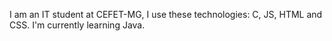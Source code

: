 I am an IT student at CEFET-MG, I use these technologies: C, JS, HTML and CSS. I'm currently learning Java.
